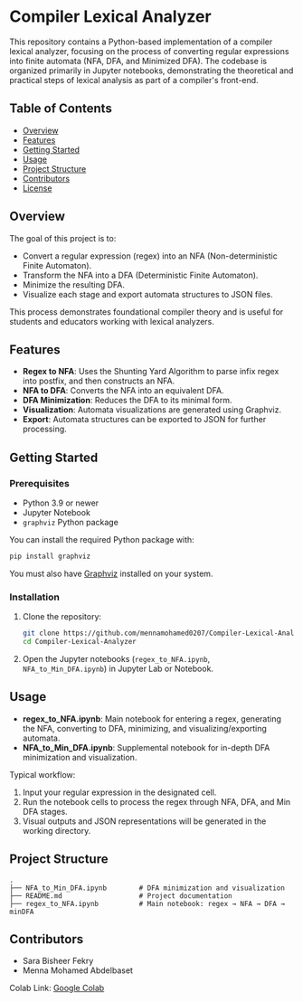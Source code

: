 # Compiler Lexical Analyzer

This repository contains a Python-based implementation of a compiler lexical analyzer, focusing on the process of converting regular expressions into finite automata (NFA, DFA, and Minimized DFA). The codebase is organized primarily in Jupyter notebooks, demonstrating the theoretical and practical steps of lexical analysis as part of a compiler's front-end.

## Table of Contents

- [Overview](#overview)
- [Features](#features)
- [Getting Started](#getting-started)
- [Usage](#usage)
- [Project Structure](#project-structure)
- [Contributors](#contributors)
- [License](#license)

## Overview

The goal of this project is to:
- Convert a regular expression (regex) into an NFA (Non-deterministic Finite Automaton).
- Transform the NFA into a DFA (Deterministic Finite Automaton).
- Minimize the resulting DFA.
- Visualize each stage and export automata structures to JSON files.

This process demonstrates foundational compiler theory and is useful for students and educators working with lexical analyzers.

## Features

- **Regex to NFA**: Uses the Shunting Yard Algorithm to parse infix regex into postfix, and then constructs an NFA.
- **NFA to DFA**: Converts the NFA into an equivalent DFA.
- **DFA Minimization**: Reduces the DFA to its minimal form.
- **Visualization**: Automata visualizations are generated using Graphviz.
- **Export**: Automata structures can be exported to JSON for further processing.

## Getting Started

### Prerequisites

- Python 3.9 or newer
- Jupyter Notebook
- `graphviz` Python package

You can install the required Python package with:
```bash
pip install graphviz
```

You must also have [Graphviz](https://graphviz.gitlab.io/download/) installed on your system.

### Installation

1. Clone the repository:
   ```bash
   git clone https://github.com/mennamohamed0207/Compiler-Lexical-Analyzer.git
   cd Compiler-Lexical-Analyzer
   ```

2. Open the Jupyter notebooks (`regex_to_NFA.ipynb`, `NFA_to_Min_DFA.ipynb`) in Jupyter Lab or Notebook.

## Usage

- **regex_to_NFA.ipynb**: Main notebook for entering a regex, generating the NFA, converting to DFA, minimizing, and visualizing/exporting automata.
- **NFA_to_Min_DFA.ipynb**: Supplemental notebook for in-depth DFA minimization and visualization.

Typical workflow:
1. Input your regular expression in the designated cell.
2. Run the notebook cells to process the regex through NFA, DFA, and Min DFA stages.
3. Visual outputs and JSON representations will be generated in the working directory.

## Project Structure

```
.
├── NFA_to_Min_DFA.ipynb        # DFA minimization and visualization
├── README.md                   # Project documentation
├── regex_to_NFA.ipynb          # Main notebook: regex → NFA → DFA → minDFA
```

## Contributors

- Sara Bisheer Fekry 
- Menna Mohamed Abdelbaset

Colab Link: [Google Colab](https://colab.research.google.com/drive/1yzHmrIeb2ECwYaF3IvXnmAlxYrX1JbrL?usp=sharing)


